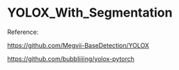 # YOLOX_With_Segmentation







Reference:

https://github.com/Megvii-BaseDetection/YOLOX

https://github.com/bubbliiiing/yolox-pytorch
